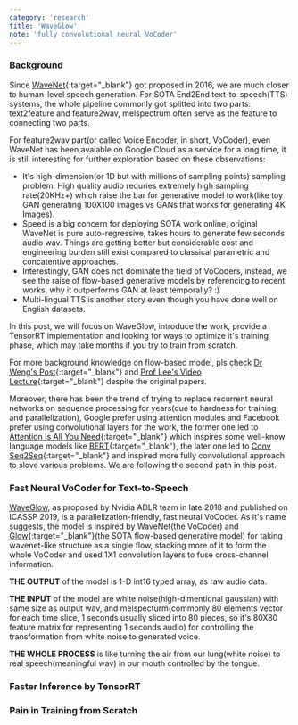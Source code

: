 ```yaml
---
category: 'research'
title: 'WaveGlow'
note: 'fully convolutional neural VoCoder'
---
```

### Background

Since [WaveNet](https://deepmind.com/blog/article/wavenet-generative-model-raw-audio){:target="_blank"} got proposed in 2016, we are much closer to human-level speech generation. For SOTA End2End text-to-speech(TTS) systems, the whole pipeline commonly got splitted into two parts: text2feature and feature2wav, melspectrum often serve as the feature to connecting two parts.

For feature2wav part(or called Voice Encoder, in short, VoCoder), even WaveNet has been avaiable on Google Cloud as a service for a long time, it is still interesting for further exploration based on these observations:

+ It's high-dimension(or 1D but with millions of sampling points) sampling problem. High quality audio requries extremely high sampling rate(20KHz+) which raise the bar for generative model to work(like toy GAN generating 100X100 images vs GANs that works for generating 4K Images).
+ Speed is a big concern for deploying SOTA work online, original WaveNet is pure auto-regressive, takes hours to generate few seconds audio wav. Things are getting better but considerable cost and engineering burden still exist compared to classical parametric and concatentive approaches.
+ Interestingly, GAN does not dominate the field of VoCoders, instead, we see the raise of flow-based generative models by referencing to recent works, why it outperforms GAN at least temporally? :)
+ Multi-lingual TTS is another story even though you have done well on English datasets.

In this post, we will focus on WaveGlow, introduce the work, provide a TensorRT implementation and looking for ways to optimize it's training phase, which may take months if you try to train from scratch.

For more background knowledge on flow-based model, pls check [Dr Weng's Post](https://lilianweng.github.io/lil-log/2018/10/13/flow-based-deep-generative-models.html){:target="_blank"} and [Prof Lee's Video Lecture](https://www.youtube.com/watch?v=uXY18nzdSsM){:target="_blank"} despite the original papers.

Moreover, there has been the trend of trying to replace recurrent neural networks on sequence processing for years(due to hardness for training and parallelization), Google prefer using attention modules and Facebook prefer using convolutional layers for the work, the former one led to [Attention Is All You Need](https://papers.nips.cc/paper/7181-attention-is-all-you-need.pdf){:target="_blank"} which inspires some well-know language models like [BERT](https://arxiv.org/abs/1810.04805){:target="_blank"}, the later one led to [Conv Seq2Seq](https://arxiv.org/abs/1705.03122){:target="_blank"} and inspired more fully convolutional approach to slove various problems. We are following the second path in this post.

### Fast Neural VoCoder for Text-to-Speech

[WaveGlow](https://github.com/NVIDIA/waveglow), as proposed by Nvidia ADLR team in late 2018 and published on ICASSP 2019, is a parallelization-friendly, fast neural VoCoder. As it's name suggests, the model is inspired by WaveNet(the VoCoder) and [Glow](https://github.com/openai/glow){:target="_blank"}(the SOTA flow-based generative model) for taking wavenet-like structure as a single flow, stacking more of it to form the whole VoCoder and used 1X1 convolution layers to fuse cross-channel information.

__THE OUTPUT__ of the model is 1-D int16 typed array, as raw audio data.

__THE INPUT__ of the model are white noise(high-dimentional gaussian) with same size as output wav, and melspecturm(commonly 80 elements vector for each time slice, 1 seconds usually sliced into 80 pieces, so it's 80X80 feature matrix for representing 1 seconds audio) for controlling the transformation from white noise to generated voice.

__THE WHOLE PROCESS__ is like turning the air from our lung(white noise) to real speech(meaningful wav) in our mouth controlled by the tongue.


### Faster Inference by TensorRT

### Pain in Training from Scratch